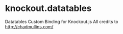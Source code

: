 knockout.datatables
===================

Datatables Custom Binding for Knockout.js
All credits to http://chadmullins.com/
